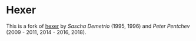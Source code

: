 # Hexer

This is a fork of [hexer](https://gitlab.com/hexer/hexer) by _Sascha Demetrio_ (1995, 1996) and _Peter Pentchev_ (2009 - 2011, 2014 - 2016, 2018).
